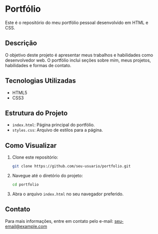 # Portfólio

Este é o repositório do meu portfólio pessoal desenvolvido em HTML e CSS.

## Descrição

O objetivo deste projeto é apresentar meus trabalhos e habilidades como desenvolvedor web. O portfólio inclui seções sobre mim, meus projetos, habilidades e formas de contato.

## Tecnologias Utilizadas

- HTML5
- CSS3

## Estrutura do Projeto

- `index.html`: Página principal do portfólio.
- `styles.css`: Arquivo de estilos para a página.

## Como Visualizar

1. Clone este repositório:
    ```bash
    git clone https://github.com/seu-usuario/portfolio.git
    ```
2. Navegue até o diretório do projeto:
    ```bash
    cd portfolio
    ```
3. Abra o arquivo `index.html` no seu navegador preferido.

## Contato

Para mais informações, entre em contato pelo e-mail: [seu-email@example.com](mailto:seu-email@example.com)
